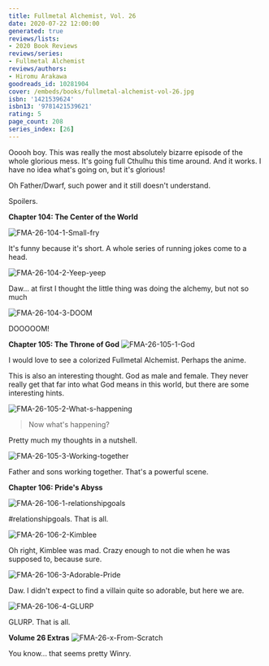 ```yaml
---
title: Fullmetal Alchemist, Vol. 26
date: 2020-07-22 12:00:00
generated: true
reviews/lists:
- 2020 Book Reviews
reviews/series:
- Fullmetal Alchemist
reviews/authors:
- Hiromu Arakawa
goodreads_id: 10281904
cover: /embeds/books/fullmetal-alchemist-vol-26.jpg
isbn: '1421539624'
isbn13: '9781421539621'
rating: 5
page_count: 208
series_index: [26]
---
```

Ooooh boy. This was really the most absolutely bizarre episode of the whole glorious mess. It's going full Cthulhu this time around. And it works. I have no idea what's going on, but it's glorious!  

Oh Father/Dwarf, such power and it still doesn't understand.  

<!--more-->

Spoilers.  

 **Chapter 104: The Center of the World**  

![FMA-26-104-1-Small-fry](/embeds/books/attachments/fma-26-104-1-small-fry.png)  

It's funny because it's short. A whole series of running jokes come to a head.  

![FMA-26-104-2-Yeep-yeep](/embeds/books/attachments/fma-26-104-2-yeep-yeep.png)  

Daw... at first I thought the little thing was doing the alchemy, but not so much  

![FMA-26-104-3-DOOM](/embeds/books/attachments/fma-26-104-3-doom.png)  

DOOOOOM!  

 **Chapter 105: The Throne of God**   ![FMA-26-105-1-God](/embeds/books/attachments/fma-26-105-1-god.png)  

I would love to see a colorized Fullmetal Alchemist. Perhaps the anime.  

This is also an interesting thought. God as male and female. They never really get that far into what God means in this world, but there are some interesting hints.  

![FMA-26-105-2-What-s-happening](/embeds/books/attachments/fma-26-105-2-what-s-happening.png)  

> Now what's happening?

Pretty much my thoughts in a nutshell.  

![FMA-26-105-3-Working-together](/embeds/books/attachments/fma-26-105-3-working-together.png)  

Father and sons working together. That's a powerful scene.  

**Chapter 106: Pride's Abyss**  

![FMA-26-106-1-relationshipgoals](/embeds/books/attachments/fma-26-106-1-relationshipgoals.png)  

#relationshipgoals. That is all.  

![FMA-26-106-2-Kimblee](/embeds/books/attachments/fma-26-106-2-kimblee.png)  

Oh right, Kimblee was mad. Crazy enough to not die when he was supposed to, because sure.  

![FMA-26-106-3-Adorable-Pride](/embeds/books/attachments/fma-26-106-3-adorable-pride.png)  

Daw. I didn't expect to find a villain quite so adorable, but here we are.  

![FMA-26-106-4-GLURP](/embeds/books/attachments/fma-26-106-4-glurp.png)  

GLURP. That is all.  

**Volume 26 Extras**   ![FMA-26-x-From-Scratch](/embeds/books/attachments/fma-26-x-from-scratch.png)  

You know... that seems pretty Winry.